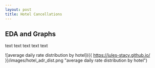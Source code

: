 ```yaml
---
layout: post
title: Hotel Cancellations
---
```


## EDA and Graphs

text text text text text

![average daily rate distribution by hotel]({{ https://jules-stacy.github.io/ }}/images/hotel_adr_dist.png "average daily rate distribution by hotel")